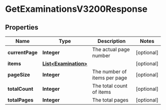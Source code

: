 

# GetExaminationsV3200Response


## Properties

| Name | Type | Description | Notes |
|------------ | ------------- | ------------- | -------------|
|**currentPage** | **Integer** | The actual page number |  [optional] |
|**items** | [**List&lt;Examination&gt;**](Examination.md) |  |  [optional] |
|**pageSize** | **Integer** | The number of items per page |  [optional] |
|**totalCount** | **Integer** | The total count of items |  [optional] |
|**totalPages** | **Integer** | The total pages |  [optional] |




